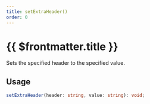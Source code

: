 ```yaml
---
title: setExtraHeader()
order: 0
---
```


# {{ $frontmatter.title }}

Sets the specified header to the specified value.

## Usage

```ts
setExtraHeader(header: string, value: string): void;
```
